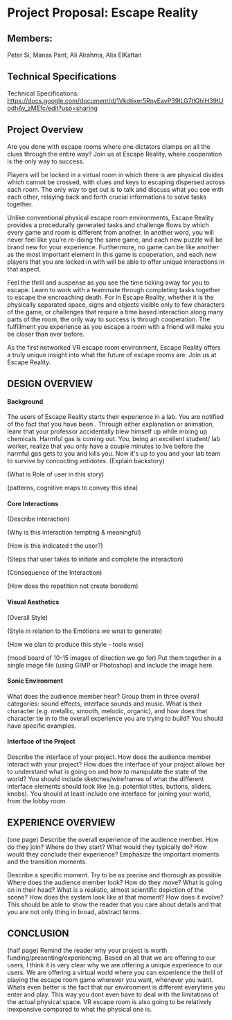 # Project Proposal: Escape Reality

## Members:


Peter Si, Manas Pant, Ali Alrahma, Alia ElKattan

## Technical Specifications


Technical Specifications: https://docs.google.com/document/d/1Vkdtixer5RnyEavP39ILG7tlGhIH39tUodhAv_zMEfc/edit?usp=sharing

## Project Overview


Are you done with escape rooms where one dictators clamps on all the clues through the entire way? 
Join us at Escape Reality, where cooperation is the only way to success. 

Players will be locked in a virtual room in which there is are physical divides which cannot be crossed, 
with clues and keys to escaping dispersed across each room. The only way to get out is to talk and discuss 
what you see with each other, relaying back and forth crucial informations to solve tasks together.

Unlike conventional physical escape room environments, Escape Reality provides a procedurally generated tasks 
and challenge flows by which every game and room is different from another. In another word, you will never feel 
like you’re re-doing the same game, and each new puzzle will be brand new for your experience. Furthermore, no 
game can be like another as the most important element in this game is cooperation, and each new players that you 
are locked in with will be able to offer unique interactions in that aspect.


Feel the thrill and suspense as you see the time ticking away for you to escape. Learn to work with a teammate 
through completing tasks together to escape the encroaching death. For in Escape Reality, whether it is the physically
separated space, signs and objects visible only to few characters of the game, or challenges that require a time based 
interaction along many parts of the room, the only way to success is through cooperation. The fulfillment you experience
as you escape a room with a friend will make you be closer than ever before. 

As the first networked VR escape room environment, Escape Reality offers a truly unique insight into what the 
future of escape rooms are. Join us at Escape Reality.

## DESIGN OVERVIEW

#### Background
The users of Escape Reality starts their experience in a lab. You are notified of the fact that you have been . Through either explanation or animation, leanr that your professor accidentally blew himself up while mixing up chemicals. Harmful gas is coming out. You, being an excellent student/ lab worker, realize that you only have a couple minutes to live before the harmful gas gets to you and kills you. Now it's up to you and your lab team to survive by concocting antidotes.
(Explain backstory)

(What is Role of user in this story)

(patterns, cognitive maps to convey this idea)

#### Core Interactions

(Describe Interaction)

(Why is this interaction tempting & meaningful)

(How is this indicated t the user?)


(Steps that user takes to initiate and complete the interaction)

(Consequence of the Interaction)

(How does the repetition not create boredom)


#### Visual Aesthetics

(Overall Style)

(Style in relation to the Emotions we wnat to generate)

(How we plan to produce this style - tools wise)

(mood board of 10-15 images of direction we go for)
Put them together in a single image file (using GIMP or Photoshop) and include the image here.


#### Sonic Environment

What does the audience member hear? Group them in three overall categories: sound effects, interface sounds and music. What is their character (e.g. metallic, smooth, melodic, organic), and how does that character tie in to the overall experience you are trying to build? You should have specific examples.


#### Interface of the Project
Describe the interface of your project.
How does the audience member interact with your project? How does the interface of your project allows her to understand what is going on and how to manipulate the state of the world? You should include sketches/wireframes of what the different interface elements should look like (e.g. potential titles, buttons, sliders, knobs). You should at least include one interface for joining your world, from the lobby room.

## EXPERIENCE OVERVIEW
(one page)
Describe the overall experience of the audience member. How do they join? Where do they start? What would they typically do? How would they conclude their experience? Emphasize the important moments and the transition moments.

Describe a specific moment. Try to be as precise and thorough as possible. Where does the audience member look? How do they move? What is going on in their head? What is a realistic, almost scientific depiction of the scene? How does the system look like at that moment? How does it evolve? This should be able to show the reader that you care about details and that you are not only thing in broad, abstract terms.

## CONCLUSION
(half page)
Remind the reader why your project is worth funding/presenting/experiencing.
Based on all that we are offering to our users, I think it is very clear why we are offering a unique experience to our users. We are offering a virtual world where you can experience the thrill of playing the escape room game wherever you want, whenever you want. Whats even better is the fact that our environment is different everytime you enter and play. This way you dont even have to deal with the limitations of the actual physical space. VR escape room is also going to be relatively inexpensive compared to what the physical one is. 
